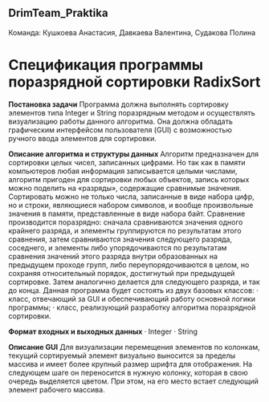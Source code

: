 ## DrimTeam_Praktika
Команда: Кушкоева Анастасия, Давкаева Валентина, Судакова Полина

# Спецификация программы поразрядной сортировки RadixSort
  
**Постановка задачи**
  Программа должна выполнять сортировку элементов типа Integer и String поразрядным методом и осуществлять визуализацию работы данного алгоритма. Она должна обладать графическим интерфейсом пользователя (GUI) с возможностью ручного ввода элементов для сортировки.

**Описание алгоритма и структуры данных**
  Алгоритм предназначен для сортировки целых чисел, записанных цифрами. Но так как в памяти компьютеров любая информация записывается целыми числами, алгоритм пригоден для сортировки любых объектов, запись которых можно поделить на «разряды», содержащие сравнимые значения. Сортировать можно не только числа, записанные в виде набора цифр, но и строки, являющиеся набором символов, и вообще произвольные значения в памяти, представленные в виде набора байт.
Сравнение производится поразрядно: сначала сравниваются значения одного крайнего разряда, и элементы группируются по результатам этого сравнения, затем сравниваются значения следующего разряда, соседнего, и элементы либо упорядочиваются по результатам сравнения значений этого разряда внутри образованных на предыдущем проходе групп, либо переупорядочиваются в целом, но сохраняя относительный порядок, достигнутый при предыдущей сортировке. Затем аналогично делается для следующего разряда, и так до конца.
  Данная программа будет состоять из двух базовых классов:
    · класс, отвечающий за GUI и обеспечивающий работу основной логики программы;
    · класс, реализующий разработку алгоритма поразрядной сортировки.

**Формат входных и выходных данных**
    · Integer
    · String

**Описание GUI**
    Для визуализации перемещения элементов по колонкам, текущий сортируемый элемент визуально выносится за пределы массива и имеет более крупный размер шрифта для отображения. На следующем шаге он переносится в нужную колонку, которая в свою очередь выделяется цветом. При этом, на его место встает следующий элемент рабочего массива.
    
